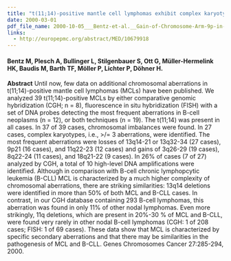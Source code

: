 ```yaml
---
title: "t(11;14)-positive mantle cell lymphomas exhibit complex karyotypes and share similarities with B-cell chronic lymphocytic leukemia"
date: 2000-03-01
pdf_file_name: 2000-10-05___Bentz-et-al.__Gain-of-Chromosome-Arm-9p-in-Primary-Mediastinal-B-Cell-Lymphoma__Genes-Chromosomes-Cancer.pdf
links:
  - http://europepmc.org/abstract/MED/10679918
---
```


#### Bentz M, Plesch A, Bullinger L, Stilgenbauer S, Ott G, Müller-Hermelink HK, Baudis M, Barth TF, Möller P, Lichter P, Döhner H.

**Abstract** Until now, few data on additional chromosomal aberrations in t(11;14)-positive mantle cell lymphomas (MCLs) have been published. We analyzed 39 t(11;14)-positive MCLs by either comparative genomic hybridization (CGH; n = 8), fluorescence in situ hybridization (FISH) with a set of DNA probes detecting the most frequent aberrations in B-cell neoplasms (n = 12), or both techniques (n = 19). The t(11;14) was present in all cases. In 37 of 39 cases, chromosomal imbalances were found. In 27 cases, complex karyotypes, i.e., &gt;/= 3 aberrations, were identified. The most frequent aberrations were losses of 13q14-21 or 13q32-34 (27 cases), 9p21 (16 cases), and 11q22-23 (12 cases) and gains of 3q26-29 (19 cases), 8q22-24 (11 cases), and 18q21-22 (9 cases). In 26% of cases (7 of 27) analyzed by CGH, a total of 10 high-level DNA amplifications were identified. Although in comparison with B-cell chronic lymphopcytic leukemia (B-CLL) MCL is characterized by a much higher complexity of chromosomal aberrations, there are striking similarities: 13q14 deletions were identified in more than 50% of both MCL and B-CLL cases. In contrast, in our CGH database containing 293 B-cell lymphomas, this aberration was found in only 11% of other nodal lymphomas. Even more strikingly, 11q deletions, which are present in 20%-30 % of MCL and B-CLL, were found very rarely in other nodal B-cell lymphomas (CGH: 1 of 208 cases; FISH: 1 of 69 cases). These data show that MCL is characterized by specific secondary aberrations and that there may be similarities in the pathogenesis of MCL and B-CLL. Genes Chromosomes Cancer 27:285-294, 2000.

